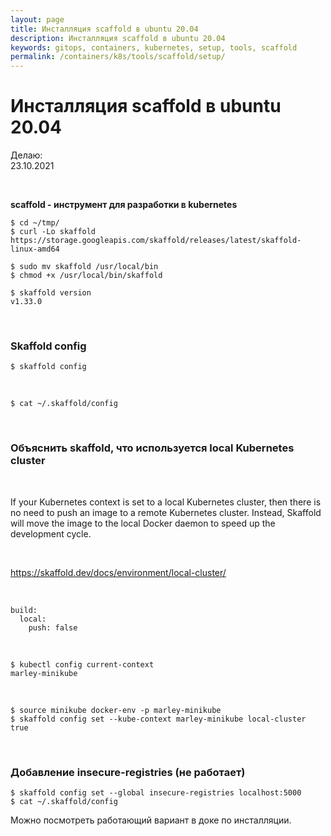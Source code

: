 ```yaml
---
layout: page
title: Инсталляция scaffold в ubuntu 20.04
description: Инсталляция scaffold в ubuntu 20.04
keywords: gitops, containers, kubernetes, setup, tools, scaffold
permalink: /containers/k8s/tools/scaffold/setup/
---
```


# Инсталляция scaffold в ubuntu 20.04

Делаю:  
23.10.2021

<br/>

**scaffold - инструмент для разработки в kubernetes**

```
$ cd ~/tmp/
$ curl -Lo skaffold https://storage.googleapis.com/skaffold/releases/latest/skaffold-linux-amd64

$ sudo mv skaffold /usr/local/bin
$ chmod +x /usr/local/bin/skaffold

$ skaffold version
v1.33.0
```

<br/>

### Skaffold config

```
$ skaffold config
```

<br/>

```
$ cat ~/.skaffold/config
```

<br/>

### Объяснить skaffold, что используется local Kubernetes cluster

<br/>

If your Kubernetes context is set to a local Kubernetes cluster, then there is no need to push an image to a remote Kubernetes cluster. Instead, Skaffold will move the image to the local Docker daemon to speed up the development cycle.

<br/>

https://skaffold.dev/docs/environment/local-cluster/

<br/>

```
build:
  local:
    push: false
```

<br/>

```
$ kubectl config current-context
marley-minikube
```

<br/>

```
$ source minikube docker-env -p marley-minikube
$ skaffold config set --kube-context marley-minikube local-cluster true
```

<br/>

### Добавление insecure-registries (не работает)

```
$ skaffold config set --global insecure-registries localhost:5000
$ cat ~/.skaffold/config
```

Можно посмотреть работающий вариант в доке по инсталляции.
